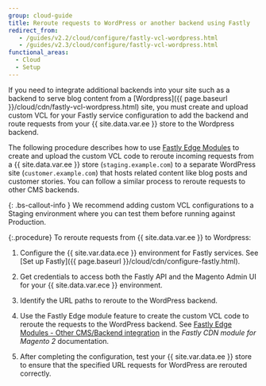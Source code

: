 ```yaml
---
group: cloud-guide
title: Reroute requests to WordPress or another backend using Fastly
redirect_from:
   - /guides/v2.2/cloud/configure/fastly-vcl-wordpress.html
   - /guides/v2.3/cloud/configure/fastly-vcl-wordpress.html
functional_areas:
  - Cloud
  - Setup
---
```


If you need to integrate additional backends into your site such as a backend to serve blog content from a [Wordpress]({{ page.baseurl }}/cloud/cdn/fastly-vcl-wordpress.html) site, you must create and upload custom VCL for your Fastly service configuration to add the backend and route requests from your {{ site.data.var.ee }} store to the Wordpress backend.

The following procedure describes how to use [Fastly Edge Modules](https://docs.fastly.com/guides/edge-dictionaries/working-with-dictionaries-using-the-api) to create and upload the custom VCL code to reroute incoming requests from a {{ site.data.var.ee }} store (`staging.example.com`) to a separate WordPress site (`customer.example.com`) that hosts related content like blog posts and customer stories. You can follow a similar process to reroute requests to other CMS backends. 

{: .bs-callout-info }
We recommend adding custom VCL configurations to a Staging environment where you can test them before running against Production.

{:.procedure}
To reroute requests from {{ site.data.var.ee }} to Wordpress:

1. Configure the {{ site.var.data.ece }} environment for Fastly services. See [Set up Fastly]({{ page.baseurl }}/cloud/cdn/configure-fastly.html).

2. Get credentials to access both the Fastly API and the Magento Admin UI for your {{ site.data.var.ece }} environment.

3. Identify the URL paths to reroute to the WordPress backend.

4. Use the Fastly Edge module feature to create the custom VCL code to reroute the requests to the WordPress backend. See  [Fastly Edge Modules - Other CMS/Backend integration](https://github.com/fastly/fastly-magento2/blob/master/Documentation/Guides/Edge-Modules/EDGE-MODULE-OTHER-CMS-INTEGRATION.md) in the _Fastly CDN module for Magento 2_ documentation.

5. After completing the configuration, test your {{ site.var.data.ee }} store to ensure that the specified URL requests for WordPress are rerouted correctly.

